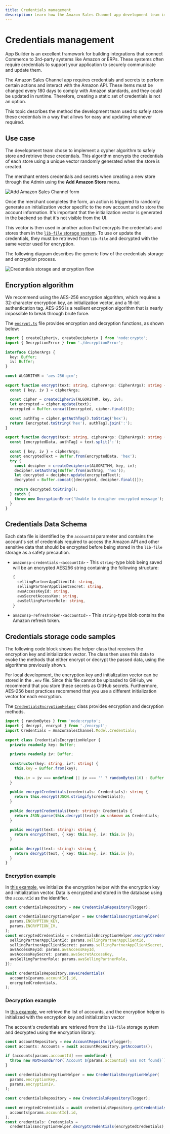 ```yaml
---
title: Credentials management
description: Learn how the Amazon Sales Channel app development team implemented AES-256 encryption algorithm to store Amazon credentials and secrets.
---
```


# Credentials management

App Builder is an excellent framework for building integrations that connect Commerce to 3rd-party systems like Amazon or ERPs. These systems often require credentials to support your application to securely communicate and update them.

The Amazon Sales Channel app requires credentials and secrets to perform certain actions and interact with the Amazon API. These items must be changed every 180 days to comply with Amazon standards, and they could be updated in runtime. Therefore, creating a static set of credentials is not an option.

This topic describes the method the development team used to safely store these credentials in a way that allows for easy and updating whenever required.

## Use case

The development team chose to implement a cypher algorithm to safely store and retrieve these credentials. This algorithm encrypts the credentials of each store using a unique vector randomly generated when the store is created.

The merchant enters credentials and secrets when creating a new store through the Admin using the **Add Amazon Store** menu.

![Add Amazon Sales Channel form](../../_images/add-amazon-sales-channel.png)

Once the merchant completes the form, an action is triggered to randomly generate an initialization vector specific to the new account and to store the account information. It's important that the initialization vector is generated in the backend so that it's not visible from the UI.

This vector is then used in another action that encrypts the credentials and stores them in the [`lib-file` storage system](https://github.com/adobe/aio-lib-files). To use or update the credentials, they must be retrieved from `lib-file` and decrypted with the same vector used for encryption.

The following diagram describes the generic flow of the credentials storage and encryption process.

![Credentials storage and encryption flow](../../_images/credentials-flow.png)

## Encryption algorithm

We recommend using the AES-256 encryption algorithm, which requires a 32-character encryption key, an initialization vector, and a 16-bit authentication tag. AES-256 is a resilient encryption algorithm that is nearly impossible to break through brute force.

The [`encrypt.ts`](https://github.com/adobe/amazon-sales-channel-app-builder/blob/main/actions-src/shared/security/encrypt.ts) file provides encryption and decryption functions, as shown below:

```typescript
import { createCipheriv, createDecipheriv } from 'node:crypto';
import { DecryptionError } from './decryptionError';
 
interface CipherArgs {
  key: Buffer;
  iv: Buffer;
}
 
const ALGORITHM = 'aes-256-gcm';
 
export function encrypt(text: string, cipherArgs: CipherArgs): string {
  const { key, iv } = cipherArgs;
 
  const cipher = createCipheriv(ALGORITHM, key, iv);
  let encrypted = cipher.update(text);
  encrypted = Buffer.concat([encrypted, cipher.final()]);
 
  const authTag = cipher.getAuthTag().toString('hex');
  return [encrypted.toString('hex'), authTag].join(':');
}
 
export function decrypt(text: string, cipherArgs: CipherArgs): string {
  const [encryptedData, authTag] = text.split(':');
 
  const { key, iv } = cipherArgs;
  const encryptedText = Buffer.from(encryptedData, 'hex');
  try {
    const decipher = createDecipheriv(ALGORITHM, key, iv);
    decipher.setAuthTag(Buffer.from(authTag, 'hex'));
    let decrypted = decipher.update(encryptedText);
    decrypted = Buffer.concat([decrypted, decipher.final()]);
 
    return decrypted.toString();
  } catch {
    throw new DecryptionError('Unable to decipher encrypted message');
  }
}
```

## Credentials Data Schema

Each data file is identified by the `accountId` parameter and contains the account's set of credentials required to access the Amazon API and other sensitive data that should be encrypted before being stored in the `lib-file` storage as a safety precaution.

* `amazonsp-credentials-<accountId>` - This `string`-type blob being saved will be an encrypted AES256 string containing the following structure:

   ```typescript
   {
     sellingPartnerAppClientId: string,
     sellingPartnerAppClientSecret: string,
     awsAccessKeyId: string,
     awsSecretAccessKey: string,
     awsSellingPartnerRole: string,
   }
   ```

* `amazonsp-refreshToken-<accountId>` - This `string`-type blob contains the Amazon refresh token.

## Credentials storage code samples

The following code block shows the helper class that receives the encryption key and initialization vector. The class then uses this data to evoke the methods that either encrypt or decrypt the passed data, using the algorithms previously shown.

For local development, the encryption key and initialization vector can be stored in the `.env` file. Since this file cannot be uploaded to GitHub, we recommend that you store these secrets as GitHub secrets. Furthermore, AES-256 best practices recommend that you use a different initialization vector for each encryption.

The [`CredentialsEncryptionHelper`](https://github.com/adobe/amazon-sales-channel-app-builder/blob/main/actions-src/shared/security/credentialsEncryptionHelper.ts) class provides encryption and decryption methods.

```typescript
import { randomBytes } from 'node:crypto';
import { decrypt, encrypt } from './encrypt';
import Credentials = AmazonSalesChannel.Model.Credentials;
 
export class CredentialsEncryptionHelper {
  private readonly key: Buffer;
 
  private readonly iv: Buffer;
 
  constructor(key: string, iv?: string) {
    this.key = Buffer.from(key);
 
    this.iv = iv === undefined || iv === '' ? randomBytes(16) : Buffer.from(iv);
  }
 
  public encryptCredentials(credentials: Credentials): string {
    return this.encrypt(JSON.stringify(credentials));
  }
 
  public decryptCredentials(text: string): Credentials {
    return JSON.parse(this.decrypt(text)) as unknown as Credentials;
  }
 
  public encrypt(text: string): string {
    return encrypt(text, { key: this.key, iv: this.iv });
  }
 
  public decrypt(text: string): string {
    return decrypt(text, { key: this.key, iv: this.iv });
  }
}
```

### Encryption example

In [this example](https://github.com/adobe/amazon-sales-channel-app-builder/blob/main/actions-src/api/account/runtime/storeCredentials.ts), we initialize the encryption helper with the encryption key and initialization vector. Data is encrypted and stored in the database using the `accountId` as the identifier.

```typescript
const credentialsRepository = new CredentialsRepository(logger);
 
const credentialsEncryptionHelper = new CredentialsEncryptionHelper(
  params.ENCRYPTION_KEY,
  params.ENCRYPTION_IV,
);
const encryptedCredentials = credentialsEncryptionHelper.encryptCredentials({
  sellingPartnerAppClientId: params.sellingPartnerAppClientId,
  sellingPartnerAppClientSecret: params.sellingPartnerAppClientSecret,
  awsAccessKeyId: params.awsAccessKeyId,
  awsAccessKeySecret: params.awsSecretAccessKey,
  awsSellingPartnerRole: params.awsSellingPartnerRole,
});
 
await credentialsRepository.saveCredentials(
  accounts[params.accountId].id,
  encryptedCredentials,
);
```

### Decryption example

In [this example](https://github.com/adobe/amazon-sales-channel-app-builder/blob/main/actions-src/api/account/runtime/getCredentials.ts), we retrieve the list of accounts, and the encryption helper is initialized with the encryption key and initialization vector

The account's credentials are retrieved from the `lib-file` storage system and decrypted using the encryption library.

```typescript
const accountRepository = new AccountRepository(logger);
const accounts: Accounts = await accountRepository.getAccounts();
 
if (accounts[params.accountId] === undefined) {
  throw new NotFoundError(`Account ${params.accountId} was not found}`);
}
 
const credentialsEncryptionHelper = new CredentialsEncryptionHelper(
  params.encryptionKey,
  params.encryptionIv,
);
 
const credentialsRepository = new CredentialsRepository(logger);
 
const encryptedCredentials = await credentialsRepository.getCredentials(
  accounts[params.accountId].id,
);
const credentials: Credentials =
  credentialsEncryptionHelper.decryptCredentials(encryptedCredentials);
```
